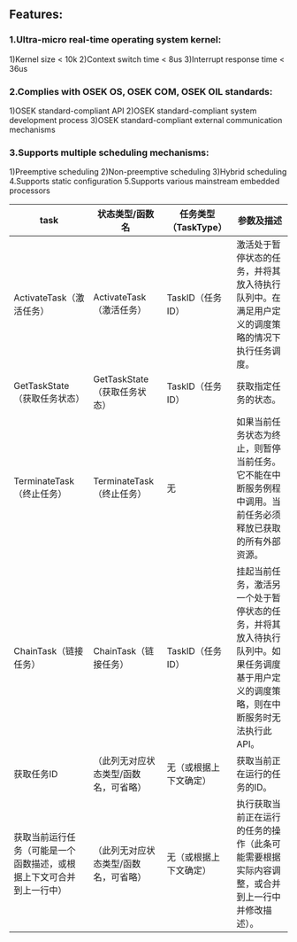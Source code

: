 ## Features:
### 1.Ultra-micro real-time operating system kernel:
1)Kernel size < 10k
2)Context switch time < 8us
3)Interrupt response time < 36us
### 2.Complies with OSEK OS, OSEK COM, OSEK OIL standards:
  1)OSEK standard-compliant API
  2)OSEK standard-compliant system development process
  3)OSEK standard-compliant external communication mechanisms
### 3.Supports multiple scheduling mechanisms:
1)Preemptive scheduling
2)Non-preemptive scheduling
3)Hybrid scheduling
4.Supports static configuration
5.Supports various mainstream embedded processors


| task                                                                 | 状态类型/函数名                       | 任务类型（TaskType） | 参数及描述                                                     |  
| -------------------------------------------------------------------- | ------------------------------------ | -------------------- | -------------------------------------------------------------- |  
| ActivateTask（激活任务）                                             | ActivateTask（激活任务）              | TaskID（任务ID）     | 激活处于暂停状态的任务，并将其放入待执行队列中。在满足用户定义的调度策略的情况下执行任务调度。 |  
| GetTaskState（获取任务状态）                                         | GetTaskState（获取任务状态）          | TaskID（任务ID）     | 获取指定任务的状态。                                             |  
| TerminateTask（终止任务）                                            | TerminateTask（终止任务）             | 无                   | 如果当前任务状态为终止，则暂停当前任务。它不能在中断服务例程中调用。当前任务必须释放已获取的所有外部资源。 |  
| ChainTask（链接任务）                                                | ChainTask（链接任务）                 | TaskID（任务ID）     | 挂起当前任务，激活另一个处于暂停状态的任务，并将其放入待执行队列中。如果任务调度基于用户定义的调度策略，则在中断服务时无法执行此API。 |  
| 获取任务ID                                                           | （此列无对应状态类型/函数名，可省略） | 无（或根据上下文确定） | 获取当前正在运行的任务的ID。                                     |  
| 获取当前运行任务（可能是一个函数描述，或根据上下文可合并到上一行中） | （此列无对应状态类型/函数名，可省略） | 无（或根据上下文确定） | 执行获取当前正在运行的任务的操作（此条可能需要根据实际内容调整，或合并到上一行中并修改描述）。 |  
  
